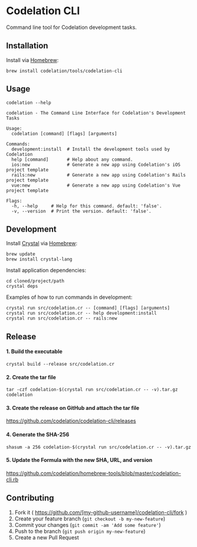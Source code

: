 # Codelation CLI

Command line tool for Codelation development tasks.

## Installation

Install via [Homebrew](http://brew.sh):

```
brew install codelation/tools/codelation-cli
```

## Usage

```
codelation --help
```

```
codelation - The Command Line Interface for Codelation's Development Tasks

Usage:
  codelation [command] [flags] [arguments]

Commands:
  development:install  # Install the development tools used by Codelation
  help [command]       # Help about any command.
  ios:new              # Generate a new app using Codelation's iOS project template
  rails:new            # Generate a new app using Codelation's Rails project template
  vue:new              # Generate a new app using Codelation's Vue project template

Flags:
  -h, --help     # Help for this command. default: 'false'.
  -v, --version  # Print the version. default: 'false'.
```

## Development

Install [Crystal](https://crystal-lang.org) via [Homebrew](http://brew.sh):

```
brew update
brew install crystal-lang
```

Install application dependencies:

```
cd cloned/project/path
crystal deps
```

Examples of how to run commands in development:

```
crystal run src/codelation.cr -- [command] [flags] [arguments]
crystal run src/codelation.cr -- help development:install
crystal run src/codelation.cr -- rails:new
```

## Release

#### 1. Build the executable

```
crystal build --release src/codelation.cr
```

#### 2. Create the tar file

```
tar -czf codelation-$(crystal run src/codelation.cr -- -v).tar.gz codelation
```

#### 3. Create the release on GitHub and attach the tar file

<https://github.com/codelation/codelation-cli/releases>

#### 4. Generate the SHA-256

```
shasum -a 256 codelation-$(crystal run src/codelation.cr -- -v).tar.gz
```

#### 5. Update the Formula with the new SHA, URL, and version

<https://github.com/codelation/homebrew-tools/blob/master/codelation-cli.rb>


## Contributing

1. Fork it ( https://github.com/[my-github-username]/codelation-cli/fork )
2. Create your feature branch (`git checkout -b my-new-feature`)
3. Commit your changes (`git commit -am 'Add some feature'`)
4. Push to the branch (`git push origin my-new-feature`)
5. Create a new Pull Request

